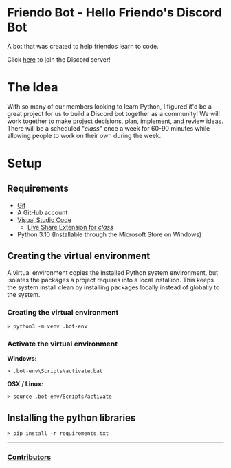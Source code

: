 # Friendo Bot - Hello Friendo's Discord Bot

A bot that was created to help friendos learn to code.

Click [here](https://discord.gg/3DTtWMZHU4) to join the Discord server!

# The Idea

With so many of our members looking to learn Python, I figured it'd be a great project for us to build a Discord bot together as a community! We will work together to make project decisions, plan, implement, and review ideas. There will be a scheduled "*class*" once a week for 60-90 minutes while allowing people to work on their own during the week.

# Setup

## Requirements

* [Git](https://git-scm.com/downloads)
* A GitHub account
* [Visual Studio Code](https://code.visualstudio.com/download)
    * [Live Share Extension for *class*](https://marketplace.visualstudio.com/items?itemName=MS-vsliveshare.vsliveshare)
* Python 3.10 (Installable through the Microsoft Store on Windows)

## Creating the virtual environment

A virtual environment copies the installed Python system environment, but isolates the packages a project requires into a local installion. This keeps the system install clean by installing packages locally instead of globally to the system.

### **Creating the virtual environment**

```
> python3 -m venv .bot-env
```

### **Activate the virtual environment**

**Windows:**

```
> .bot-env\Scripts\activate.bat
```

**OSX / Linux:**

```
> source .bot-env/Scripts/activate
```

## Installing the python libraries

```
> pip install -r requirements.txt
```

---

### [Contributors](https://github.com/Hello-Friendo/FriendoBot/graphs/contributors)
